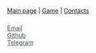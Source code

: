 <link rel="stylesheet" href="https://maxcdn.bootstrapcdn.com/font-awesome/4.4.0/css/font-awesome.min.css">

<style>
  .contact-list {
    padding-top: 10px;
    padding-left: 0;
  }
  .contact {
    list-style: none;
  }
  .contact a {
    color: #494e52;
  }
  .contact a:hover {
    text-decoration: underline;
    color: #494e52;
  }
  .fa-envelope {
    color: #494e52;
  }
  .fa-github {
    color: #171516;
  }
</style>

<nav class="menu" style="align-items: center">
  <div class="container" style="align-items: center">
    <a href="index.html">Main page</a> |
    <a href="15-puzzle.html">Game</a> |
    <a href="contacts.html">Contacts</a>
  </div>
</nav>

<ul class="contact-list">
  <li class="contact email">
    <a href="mailto:nik.pashmentov@ya.ru">
      <i class="fa fa-fw fa-envelope"></i>
      Email
    </a>
  </li>
  <li class="contact github">
    <a href="https://github.com/pashmentov96">
      <i class="fa fa-fw fa-github"></i>
      Github
    </a>
  </li>
  <li class="contact telegram">
    <a href="https://t.me/pashmentov">
      <i class="fa fa-fw fa-paper-plane"></i>
      Telegram
    </a>
  </li>
</ul>